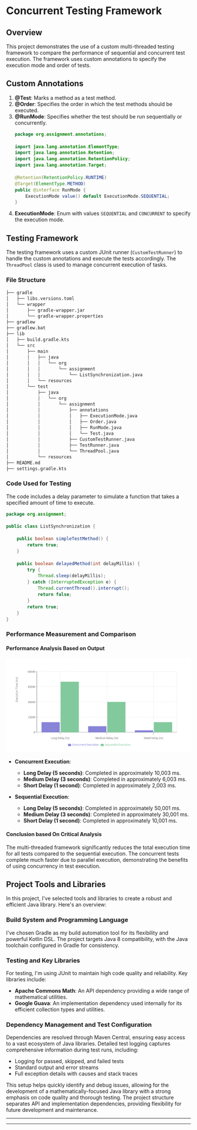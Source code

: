 # Concurrent Testing Framework

## Overview

This project demonstrates the use of a custom multi-threaded testing framework to compare the performance of sequential and concurrent test execution. The framework uses custom annotations to specify the execution mode and order of tests.

## Custom Annotations

1. **@Test**: Marks a method as a test method.
2. **@Order**: Specifies the order in which the test methods should be executed.
3. **@RunMode**: Specifies whether the test should be run sequentially or concurrently.
   ```java
   package org.assignment.annotations;

   import java.lang.annotation.ElementType;
   import java.lang.annotation.Retention;
   import java.lang.annotation.RetentionPolicy;
   import java.lang.annotation.Target;

   @Retention(RetentionPolicy.RUNTIME)
   @Target(ElementType.METHOD)
   public @interface RunMode {
       ExecutionMode value() default ExecutionMode.SEQUENTIAL;
   }
   ```
4. **ExecutionMode**: Enum with values `SEQUENTIAL` and `CONCURRENT` to specify the execution mode.

## Testing Framework

The testing framework uses a custom JUnit runner (`CustomTestRunner`) to handle the custom annotations and execute the tests accordingly. The `ThreadPool` class is used to manage concurrent execution of tasks.

### File Structure

```
├── gradle
│   ├── libs.versions.toml
│   └── wrapper
│       ├── gradle-wrapper.jar
│       └── gradle-wrapper.properties
├── gradlew
├── gradlew.bat
├── lib
│   ├── build.gradle.kts
│   └── src
│       ├── main
│       │   ├── java
│       │   │   └── org
│       │   │       └── assignment
│       │   │           └── ListSynchronization.java
│       │   └── resources
│       └── test
│           ├── java
│           │   └── org
│           │       └── assignment
│           │           ├── annotations
│           │           │   ├── ExecutionMode.java
│           │           │   ├── Order.java
│           │           │   ├── RunMode.java
│           │           │   └── Test.java
│           │           ├── CustomTestRunner.java
│           │           ├── TestRunner.java
│           │           └── ThreadPool.java
│           └── resources
├── README.md
├── settings.gradle.kts
```

### Code Used for Testing

The code includes a delay parameter to simulate a function that takes a specified amount of time to execute.

```java
package org.assignment;

public class ListSynchronization {

    public boolean simpleTestMethod() {
        return true;
    }

    public boolean delayedMethod(int delayMillis) {
        try {
            Thread.sleep(delayMillis);
        } catch (InterruptedException e) {
            Thread.currentThread().interrupt();
            return false;
        }
        return true;
    }
}
```

### Performance Measurement and Comparison

#### Performance Analysis Based on Output

![BarChart](./images/chart.png)

- **Concurrent Execution**:

  - **Long Delay (5 seconds)**: Completed in approximately 10,003 ms.
  - **Medium Delay (3 seconds)**: Completed in approximately 6,003 ms.
  - **Short Delay (1 second)**: Completed in approximately 2,003 ms.
- **Sequential Execution**:

  - **Long Delay (5 seconds)**: Completed in approximately 50,001 ms.
  - **Medium Delay (3 seconds)**: Completed in approximately 30,001 ms.
  - **Short Delay (1 second)**: Completed in approximately 10,001 ms.

#### Conclusion based On Critical Analysis

The multi-threaded framework significantly reduces the total execution time for all tests compared to the sequential execution. The concurrent tests complete much faster due to parallel execution, demonstrating the benefits of using concurrency in test execution.

## Project Tools and Libraries

In this project, I've selected tools and libraries to create a robust and efficient Java library. Here's an overview:

### Build System and Programming Language

I've chosen Gradle as my build automation tool for its flexibility and powerful Kotlin DSL. The project targets Java 8 compatibility, with the Java toolchain configured in Gradle for consistency.

### Testing and Key Libraries

For testing, I'm using JUnit to maintain high code quality and reliability. Key libraries include:

- **Apache Commons Math**: An API dependency providing a wide range of mathematical utilities.
- **Google Guava**: An implementation dependency used internally for its efficient collection types and utilities.

### Dependency Management and Test Configuration

Dependencies are resolved through Maven Central, ensuring easy access to a vast ecosystem of Java libraries. Detailed test logging captures comprehensive information during test runs, including:

- Logging for passed, skipped, and failed tests
- Standard output and error streams
- Full exception details with causes and stack traces

This setup helps quickly identify and debug issues, allowing for the development of a mathematically-focused Java library with a strong emphasis on code quality and thorough testing. The project structure separates API and implementation dependencies, providing flexibility for future development and maintenance.

---

---
